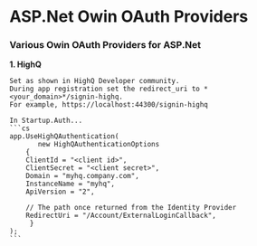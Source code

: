 # ASP.Net Owin OAuth Providers 

### Various Owin OAuth Providers for ASP.Net

**1. HighQ**
	
	Set as shown in HighQ Developer community.
	During app registration set the redirect_uri to *<your_domain>*/signin-highq. 			
	For example, https://localhost:44300/signin-highq
			
	In Startup.Auth...
	```cs		
	app.UseHighQAuthentication(
       	   new HighQAuthenticationOptions
	    {
		ClientId = "<client id>",
		ClientSecret = "<client secret>",
		Domain = "myhq.company.com",
		InstanceName = "myhq",
		ApiVersion = "2",

		// The path once returned from the Identity Provider					
		RedirectUri = "/Account/ExternalLoginCallback",
	     }
	);
	```
